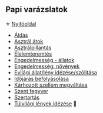 ## Papi varázslatok

⚜️ [Nyitóoldal](start.md)


- [Áldás](magia.papi.varazslatok/aldas.md)
- [Asztrál átok](magia.papi.varazslatok/asztral_atok.md)
- [Asztrálpillantás](magia.papi.varazslatok/asztralpillantas.md)
- [Élelemteremtés](magia.papi.varazslatok/elelemteremtes.md)
- [Engedelmesség - állatok](magia.papi.varazslatok/engedelmesseg_allatok.md)
- [Engedelmesség: növények](magia.papi.varazslatok/engedelmesseg_novenyek.md)
- [Evilági állat/lény idézése/szólítása](magia.papi.varazslatok/evilagi_leny_idezese_szolitasa.md)
- [Időjárás befolyásolása](magia.papi.varazslatok/idojaras_befolyasolasa.md)
- [Kárhozott szellem megváltása](magia.papi.varazslatok/karhozott.szellem.megvaltasa.md)
- [Szent fegyver](magia.papi.varazslatok/szent_fegyver.md)
- [Szertartás](magia.papi.varazslatok/szertartas.md)
- [Túlvilági lények idézése](magia.papi.varazslatok/tulvilagi_leny_idezese.md) 🔺
